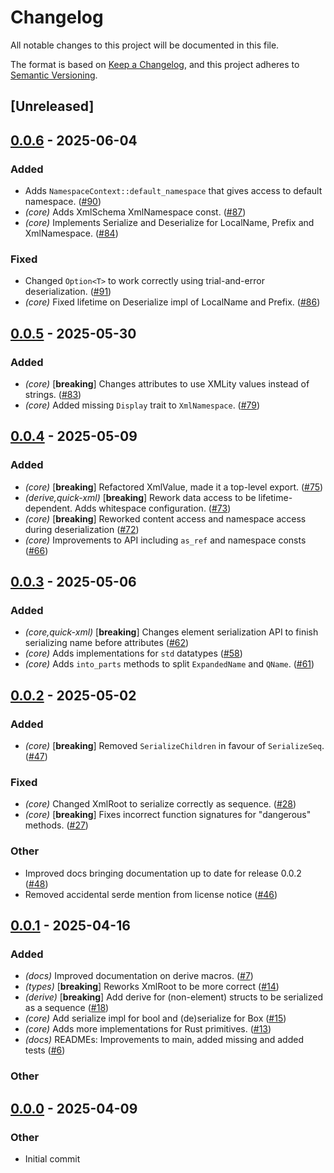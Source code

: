 # Changelog

All notable changes to this project will be documented in this file.

The format is based on [Keep a Changelog](https://keepachangelog.com/en/1.0.0/),
and this project adheres to [Semantic Versioning](https://semver.org/spec/v2.0.0.html).

## [Unreleased]

## [0.0.6](https://github.com/lukasfri/xmlity/compare/xmlity-v0.0.5...xmlity-v0.0.6) - 2025-06-04

### Added

- Adds `NamespaceContext::default_namespace` that gives access to default namespace. ([#90](https://github.com/lukasfri/xmlity/pull/90))
- *(core)* Adds XmlSchema XmlNamespace const. ([#87](https://github.com/lukasfri/xmlity/pull/87))
- *(core)* Implements Serialize and Deserialize for LocalName, Prefix and XmlNamespace. ([#84](https://github.com/lukasfri/xmlity/pull/84))

### Fixed

- Changed `Option<T>` to work correctly using trial-and-error deserialization. ([#91](https://github.com/lukasfri/xmlity/pull/91))
- *(core)* Fixed lifetime on Deserialize impl of LocalName and Prefix. ([#86](https://github.com/lukasfri/xmlity/pull/86))

## [0.0.5](https://github.com/lukasfri/xmlity/compare/xmlity-v0.0.4...xmlity-v0.0.5) - 2025-05-30

### Added

- *(core)* [**breaking**] Changes attributes to use XMLity values instead of strings. ([#83](https://github.com/lukasfri/xmlity/pull/83))
- *(core)* Added missing `Display` trait to `XmlNamespace`. ([#79](https://github.com/lukasfri/xmlity/pull/79))

## [0.0.4](https://github.com/lukasfri/xmlity/compare/xmlity-v0.0.3...xmlity-v0.0.4) - 2025-05-09

### Added

- _(core)_ [**breaking**] Refactored XmlValue, made it a top-level export. ([#75](https://github.com/lukasfri/xmlity/pull/75))
- _(derive,quick-xml)_ [**breaking**] Rework data access to be lifetime-dependent. Adds whitespace configuration. ([#73](https://github.com/lukasfri/xmlity/pull/73))
- _(core)_ [**breaking**] Reworked content access and namespace access during deserialization ([#72](https://github.com/lukasfri/xmlity/pull/72))
- _(core)_ Improvements to API including `as_ref` and namespace consts ([#66](https://github.com/lukasfri/xmlity/pull/66))

## [0.0.3](https://github.com/lukasfri/xmlity/compare/xmlity-v0.0.2...xmlity-v0.0.3) - 2025-05-06

### Added

- _(core,quick-xml)_ [**breaking**] Changes element serialization API to finish serializing name before attributes ([#62](https://github.com/lukasfri/xmlity/pull/62))
- _(core)_ Adds implementations for `std` datatypes ([#58](https://github.com/lukasfri/xmlity/pull/58))
- _(core)_ Adds `into_parts` methods to split `ExpandedName` and `QName`. ([#61](https://github.com/lukasfri/xmlity/pull/61))

## [0.0.2](https://github.com/lukasfri/xmlity/compare/xmlity-v0.0.1...xmlity-v0.0.2) - 2025-05-02

### Added

- _(core)_ [**breaking**] Removed `SerializeChildren` in favour of `SerializeSeq`. ([#47](https://github.com/lukasfri/xmlity/pull/47))

### Fixed

- _(core)_ Changed XmlRoot to serialize correctly as sequence. ([#28](https://github.com/lukasfri/xmlity/pull/28))
- _(core)_ [**breaking**] Fixes incorrect function signatures for "dangerous" methods. ([#27](https://github.com/lukasfri/xmlity/pull/27))

### Other

- Improved docs bringing documentation up to date for release 0.0.2 ([#48](https://github.com/lukasfri/xmlity/pull/48))
- Removed accidental serde mention from license notice ([#46](https://github.com/lukasfri/xmlity/pull/46))

## [0.0.1](https://github.com/lukasfri/xmlity/compare/xmlity-v0.0.0...xmlity-v0.0.1) - 2025-04-16

### Added

- _(docs)_ Improved documentation on derive macros. ([#7](https://github.com/lukasfri/xmlity/pull/7))
- _(types)_ [**breaking**] Reworks XmlRoot to be more correct ([#14](https://github.com/lukasfri/xmlity/pull/14))
- _(derive)_ [**breaking**] Add derive for (non-element) structs to be serialized as a sequence ([#18](https://github.com/lukasfri/xmlity/pull/18))
- _(core)_ Add serialize impl for bool and (de)serialize for Box<T> ([#15](https://github.com/lukasfri/xmlity/pull/15))
- _(core)_ Adds more implementations for Rust primitives. ([#13](https://github.com/lukasfri/xmlity/pull/13))
- _(docs)_ READMEs: Improvements to main, added missing and added tests ([#6](https://github.com/lukasfri/xmlity/pull/6))

### Other

## [0.0.0](https://github.com/lukasfri/xmlity/releases/tag/xmlity-v0.0.0) - 2025-04-09

### Other

- Initial commit
